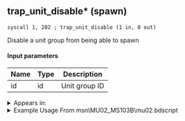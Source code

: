 ## trap_unit_disable* (spawn)

`syscall 1, 202 ; trap_unit_disable (1 in, 0 out)`

Disable a unit group from being able to spawn

#### Input parameters
| Name | Type | Description
|------|------|------------
| id   | id   | Unit group ID




<details>
	<summary>Appears in:</summary>
| filename | Entity (obj)
|----------|-------------
| msn\MU02_MS103B\mu02.bdscript       |           
| msn\MU03_MS104\mu03.bdscript       |           
| msn\MU07_MS106\mu07.bdscript       |           
| obj\B_EX180\b_ex.bdscript       | ((?) Xemnas’s dragon (Throne))          
| obj\B_EX240\b_ex.bdscript       | ((?) Xemnas’s dragon (Anchored))          
| obj\B_EX330\b_ex.bdscript       | ((F) Xemnas’s dragon (Flying))          
| obj\B_MU100\b_mu.bdscript       | ((B) Shan-Yu)          
| obj\B_MU120\b_mu.bdscript       | ((B) Storm Rider)          
| obj\F_CA050\f_ca.bdscript       | ((F) Explosive barrel (CA))          
| obj\F_PO030\f_po.bdscript       | ((F) ??? (PO))          
| obj\F_TR160\f_tr.bdscript       | ((F) WARNING message (TR))          
| obj\N_EX760_BTL\n_ex.bdscript       | ((B) Pete (BTL))          
| obj\N_HB550_BOSS\n_hb.bdscript       | ((N) Cloud (BOSS) (HB))          
| obj\N_HB550_BTL\n_hb.bdscript       | ((N) Cloud (BTL) (HB))          

</details>

<details>
	<summary>Example Usage From msn\MU02_MS103B\mu02.bdscript</summary>
```plaintext
TR3:
 gosub 4, L329
 pushImm 417
 syscall 1, 202 ; trap_unit_disable (1 in, 0 out)
 pushImmf 50
 pushImm 0
 syscall 4, 8 ; trap_mission_set_gauge (2 in, 0 out)
 pushImmf 1
 syscall 1, 249 ; trap_status_set_prize_ratio (1 in, 0 out)
 pushImm 0
 pushImm L337
 pushImm 0
 pushImm 0
 syscall 0, 9 ; trap_thread_start (4 in, 1 out)
 drop 
 pushFromPWp W0
 gosub 4, L341
 ret
```
</details>

